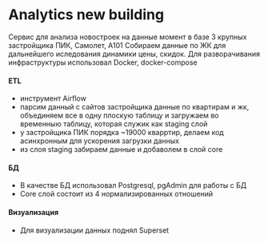 # Analytics new building

Сервис для анализа новостроек на данные момент в базе 3 крупных застройщика ПИК, Самолет, А101
Собираем данные по ЖК для дальнейшего иследования динамики цены, скидок.
Для разворачивания инфраструктуры использовал Docker, docker-compose

#### ETL 
- инструмент Airflow
- парсим данный с сайтов застройщика данные по квартирам и жк, объединяем все в одну плоскую таблицу и загружаем во временныю таблицу, которая служик как staging слой
- у застройщика ПИК порядка ~19000 кварртир, делаем код асинхронным для ускорения загрузки данных
- из слоя staging забираем данные и добаволем в слой core

#### БД
- В качестве БД использовал Postgresql, pgAdmin для работы с БД
- Core слой состоит из 4 нормализированных отношений

#### Визуализация 
 - Для визуализации данных поднял Superset
